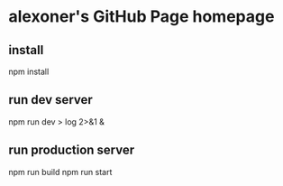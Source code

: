 # alexoner's GitHub Page homepage

## install
npm install

## run dev server
npm run dev > log 2>&1 &

## run production server
npm run build
npm run start
